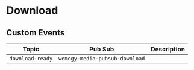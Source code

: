 # Download

## Custom Events

| Topic | Pub Sub | Description |
| -- | -- | --|
| `download-ready` | `wemogy-media-pubsub-download` |  |
